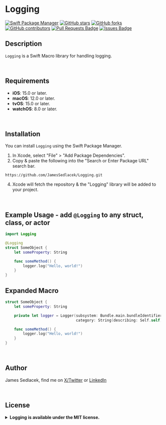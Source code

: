 # Logging

[![Swift Package Manager](https://img.shields.io/badge/Swift%20Package%20Manager-compatible-brightgreen.svg)](https://github.com/apple/swift-package-manager)
[![GitHub stars](https://img.shields.io/github/stars/JamesSedlacek/Logging.svg)](https://github.com/JamesSedlacek/Logging/stargazers)
[![GitHub forks](https://img.shields.io/github/forks/JamesSedlacek/Logging.svg?color=blue)](https://github.com/JamesSedlacek/Logging/network)
[![GitHub contributors](https://img.shields.io/github/contributors/JamesSedlacek/Logging.svg?color=blue)](https://github.com/JamesSedlacek/Logging/network)
<a href="https://github.com/JamesSedlacek/Logging/pulls"><img src="https://img.shields.io/github/issues-pr/JamesSedlacek/Logging" alt="Pull Requests Badge"/></a>
<a href="https://github.com/JamesSedlacek/Logging/issues"><img src="https://img.shields.io/github/issues/JamesSedlacek/Logging" alt="Issues Badge"/></a>

## Description
`Logging` is a Swift Macro library for handling logging. <br>

<br>

## Requirements

- **iOS**: 15.0 or later.
- **macOS**: 12.0 or later.
- **tvOS**: 15.0 or later.
- **watchOS**: 8.0 or later.

<br>

## Installation

You can install `Logging` using the Swift Package Manager.

1. In Xcode, select "File" > "Add Package Dependencies".
2. Copy & paste the following into the "Search or Enter Package URL" search bar.
```
https://github.com/JamesSedlacek/Logging.git
```
4. Xcode will fetch the repository & the "Logging" library will be added to your project.

<br>

## Example Usage - add `@Logging` to any struct, class, or actor

```swift
import Logging

@Logging
struct SomeObject {
    let someProperty: String

    func someMethod() {
        logger.log("Hello, world!")
    }
}
```

## Expanded Macro
```swift
struct SomeObject {
    let someProperty: String

    private let logger = Logger(subsystem: Bundle.main.bundleIdentifier ?? "Default Subsystem",
                                category: String(describing: Self.self))

    func someMethod() {
        logger.log("Hello, world!")
    }
}
```

<br>

## Author

James Sedlacek, find me on [X/Twitter](https://twitter.com/jsedlacekjr) or [LinkedIn](https://www.linkedin.com/in/jamessedlacekjr/)

<br>

## License

<details>
  <summary><strong>Logging is available under the MIT license.</strong></summary>
  <br>

Copyright (c) 2023 James Sedlacek

Permission is hereby granted, free of charge, to any person obtaining a copy
of this software and associated documentation files (the "Software"), to deal
in the Software without restriction, including without limitation the rights
to use, copy, modify, merge, publish, distribute, sublicense, and/or sell
copies of the Software, and to permit persons to whom the Software is
furnished to do so, subject to the following conditions:

The above copyright notice and this permission notice shall be included in
all copies or substantial portions of the Software.

THE SOFTWARE IS PROVIDED "AS IS", WITHOUT WARRANTY OF ANY KIND, EXPRESS OR
IMPLIED, INCLUDING BUT NOT LIMITED TO THE WARRANTIES OF MERCHANTABILITY,
FITNESS FOR A PARTICULAR PURPOSE AND NONINFRINGEMENT. IN NO EVENT SHALL THE
AUTHORS OR COPYRIGHT HOLDERS BE LIABLE FOR ANY CLAIM, DAMAGES OR OTHER
LIABILITY, WHETHER IN AN ACTION OF CONTRACT, TORT OR OTHERWISE, ARISING FROM,
OUT OF OR IN CONNECTION WITH THE SOFTWARE OR THE USE OR OTHER DEALINGS IN
THE SOFTWARE.

</details>




